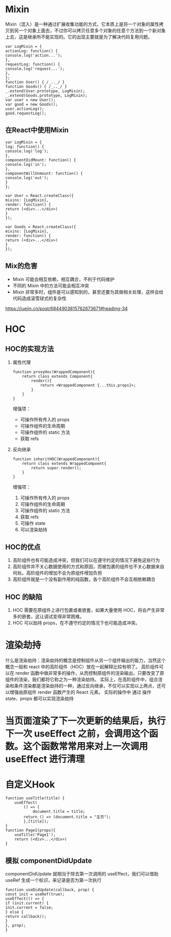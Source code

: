 # Mixin
Mixin（混入）是一种通过扩展收集功能的方式，它本质上是将一个对象的属性拷贝到另一个对象上面去，不过你可以拷贝任意多个对象的任意个方法到一个新对象上去，这是继承所不能实现的。它的出现主要就是为了解决代码复用问题。

```
var LogMixin = {
actionLog: function() {
console.log('action...');
},
requestLog: function() {
console.log('request...');
},
};
function User() { /_.._/ }
function Goods() { /_.._/ }
_.extend(User.prototype, LogMixin);
_.extend(Goods.prototype, LogMixin);
var user = new User();
var good = new Goods();
user.actionLog();
good.requestLog();
```

## 在React中使用Mixin
```
var LogMixin = {
log: function() {
console.log('log');
},
componentDidMount: function() {
console.log('in');
},
componentWillUnmount: function() {
console.log('out');
}
};

var User = React.createClass({
mixins: [LogMixin],
render: function() {
return (<div>...</div>)
}
});

var Goods = React.createClass({
mixins: [LogMixin],
render: function() {
return (<div>...</div>)
}
});

```
## Mix的危害
- Mixin 可能会相互依赖，相互耦合，不利于代码维护
- 不同的 Mixin 中的方法可能会相互冲突
- Mixin 非常多时，组件是可以感知到的，甚至还要为其做相关处理，这样会给代码造成滚雪球式的复杂性

https://juejin.cn/post/6844903815762673671#heading-34


# HOC
## HOC的实现方法
1. 属性代理
    ```
    function proxyHoc(WrappedComponent){
        return class extends Component{
            render(){
                return <WrappedComponent {...this.props}>;
            }
        }
    }
    ```
    增强项：
    - 可操作所有传入的 props
    - 可操作组件的生命周期
    - 可操作组件的 static 方法
    - 获取 refs

2. 反向继承
    ```
    function inheritHOC(WrappedComponent){
        return class extends WrappedCompoent{
            return super.render();
        }
    }
    ```
    增强项：
    1. 可操作所有传入的 props
    2. 可操作组件的生命周期
    3. 可操作组件的 static 方法
    4. 获取 refs
    5. 可操作 state
    6. 可以渲染劫持


## HOC的优点
1. 高阶组件也有可能造成冲突，但我们可以在遵守约定的情况下避免这些行为
2. 高阶组件并不关心数据使用的方式和原因，而被包裹的组件也不关心数据来自何处。高阶组件的增加不会为原组件增加负担
3. 高阶组件就是一个没有副作用的纯函数，各个高阶组件不会互相依赖耦合

## HOC 的缺陷
1. HOC 需要在原组件上进行包裹或者嵌套，如果大量使用 HOC，将会产生非常多的嵌套，这让调试变得非常困难。
2. HOC 可以劫持 props，在不遵守约定的情况下也可能造成冲突。



# 渲染劫持
什么是渲染劫持：渲染劫持的概念是控制组件从另一个组件输出的能力，当然这个概念一般和 react 中的高阶组件（HOC）放在一起解释比较有明了。
高阶组件可以在 render 函数中做非常多的操作，从而控制原组件的渲染输出，只要改变了原组件的渲染，我们都将它称之为一种渲染劫持。
实际上，在高阶组件中，组合渲染和条件渲染都是渲染劫持的一种，通过反向继承，不仅可以实现以上两点，还可以增强由原组件 render 函数产生的 React 元素。
实际的操作中 通过 操作 state、props 都可以实现渲染劫持


# 当页面渲染了下一次更新的结果后，执行下一次 useEffect 之前，会调用这个函数。这个函数常常用来对上一次调用 useEffect 进行清理

# 自定义Hook
```
function useTitle(title) {
    useEffect(
        () => {
            document.title = title;
        return () => (document.title = "主页");
        },[title]);
}
function Page1(props){
    useTitle('Page1');
    return (<div>...</div>)
}
```

## 模拟 componentDidUpdate

componentDidUpdate 就相当于除去第一次调用的 useEffect，我们可以借助 useRef 生成一个标识，来记录是否为第一次执行
```
function useDidUpdate(callback, prop) {
const init = useRef(true);
useEffect(() => {
if (init.current) {
init.current = false;
} else {
return callback();
}
}, prop);
}

```